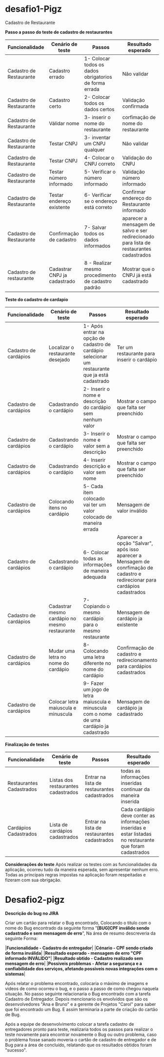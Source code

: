 # desafio1-Pigz
Cadastro de Restaurante

**Passo a passo do teste de cadastro de restaurantes**

| Funcionalidade | Cenário de teste | Passos | Resultado esperado |
|--|--|--|--| 
| Cadastro de Restaurante | Cadastro errado | 1- Colocar todos os dados obrigatorios de forma errada | Não validar |
| Cadastro de Restaurante | Cadastro certo | 2- Colocar todos os dados certos | Validação confirmada |
| Cadastro de Restaurante | Válidar nome | 3- inserir o nome do restaurante | corfimação de nome do restaurante  |
| Cadastro de Restaurante | Testar CNPJ  | 3- inventar um CNPJ qualquer | Não validar |
| Cadastro de Restaurante | Testar CNPJ | 4- Colocar o CNPJ correto | Validação do CNPJ |
| Cadastro de Restaurante | Testar número informado | 5- Verificar o número informado | Validação número informado |
| Cadastro de Restaurante | Testar endereço existente | 6- Verificar se o endereço está correto | Confirmar endereço do Restaurante informado |
| Cadastro de Restaurante | Confirmação de cadastro | 7- Salvar todos os dados informados | aparecer a mensagem de salvo e ser redirecionado para lista de restaurantes cadastrados |
| Cadastro de restaurante | Cadastrar CNPJ ja cadastrado | 8 - Realizar mesmo procedimento de cadastro padrão | Mostrar que o CNPJ já está cadastrado |

**Teste do cadastro de cardapio**

| Funcionalidade | Cenário de teste | Passos | Resultado esperado |
|--|--|--|--|
| Cadastro de cardápios | Localizar o restaurante desejado | 1- Após entrar na opção de cadastro de cardápio selecionar um restaurante que ja está cadastrado | Ter um restaurante para inserir o cardápio |
| Cadastro de cardápios | Cadastrando o cardápio | 2- Inserir o nome e descrição do cardápio sem nenhum valor | Mostrar o campo que falta ser preenchido |
| Cadastro de cardápios | Cadastrando o cardápio | 3- Inserir o nome e valor sem a descrição | Mostrar o campo que falta ser preenchido |
| Cadastro de cardápios | Cadastrando o cardápio | 4- Inserir descrição e valor sem nome  | Mostrar o campo que falta ser preenchido |
| Cadastro de cardápios | Colocando itens no cardápio | 5- Cada item colocado vai ter um valor colocado de maneira errada | Mensagem de valor inválido |
| Cadastro de cardápios | Cadastrando o cardápio | 6- Colocar todas as informações de maneira adequada | Aparecer a opção "Salvar", após isso aparecer a Mensagem de conrfimação de cadastro e redirecionar para cardápios cadastrados |
| Cadastro de cardápios | Cadastrar mesmo cardápio no mesmo restaurante | 7- Copiando o mesmo cardápio para o mesmo restaurante | Mensagem de cardápio ja existente |
| Cadastro de cardápios | Mudar uma letra no nome do cardápio | 8- Colocando uma letra diferente no nome do cardápio | Confirmação de cadastro e redirecionamento para cardápios cadastrados |
| Cadastro de cardápios | Colocar letra maiuscula e minuscula  | 9- Fazer um jogo de letra maiuscula e minuscula com o nome de uma cardápio ja cadastrado | Mensagem de cardápio ja cadastrado |

**Finalização de testes**

| Funcionalidade | Cenário de teste | Passos | Resultado esperado |
|--|--|--|--|
| Restaurantes Cadastrados | Listas dos restaurantes cadastrados | Entrar na lista de restaurantes cadastrados | todas as informações inseridas continuar da maneira inserida |
| Cardápios Cadastrados | Lista de cardápios cadastrados | Entrar na lista de restaurantes cadastrados | Cada cardápio deve conter as informações inseridas e estar listadas no restaurante que foram cadastrados |


**Considerações do teste**
Após realizar os testes com as funcionalidades da aplicação, ocorreu tudo da maneira esperada, sem apresentar nenhum erro. Todas as principais regras impostas na aplicação foram respeitadas e fizeram com sua obrigação.


# Desafio2-pigz

**Descrição do bug no JIRA**

Criar um cartão para relatar o Bug encontrado, Colocando o titulo com o nome do Bug encontrado da seguinte forma "**[BUG]CPF inválido sendo cadastrado e sem mensagem de erro**", Na área de resumo descreveria da seguinte Forma:

|**Funcionalidade - Cadastro de entregador**|
|**Cénario - CPF sendo criado de forma inválida**|
|**Resultado esperado - mensagem de erro "CPF informado INVÁLIDO"**|
|**Resultado obtido - Cadastro realizado sem mensagem de erro**|
|**Possiveis problemas - Afetar a segurança e a confiabilidade dos serviços, afetando possiveis novas integrações com o sistemas**|


Após relatar o problema encontrado, colocaria o máximo de imagens e videos de como ocorreu o bug, e o passo a passo de como chegou naquela situação.
No passo seguinte relacionaria o Bug encontrado com a tarefa Cadastro de Entregador.
Depois mencionario os envolvidos que são os desenvolvedores "Ana e Bruno" e a gerente de Projetos "Carol" para saber que foi encontrado um Bug.
E assim terminaria a parte de criação do cartão de Bug.

Após a equipe de desenvolvimento colocar a tarefa cadastro de entregadores pronto para teste, realizaria todos os passos para realizar o teste novamente para encontrar novamente o Bug ou outro problema, caso o problema fosse sanado moveria o cartão de cadastro de entregador e de Bug para a área de concluído, relatando que os resultados obtidos foram "sucesso".




